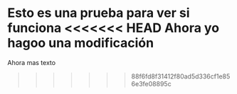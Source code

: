 Esto es una prueba para ver si funciona
<<<<<<< HEAD
Ahora yo hagoo una modificación
=======
Ahora mas texto
>>>>>>> 88f6fd8f31412f80ad5d336cf1e856e3fe08895c
